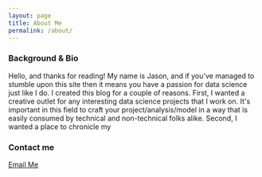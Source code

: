 ```yaml
---
layout: page
title: About Me
permalink: /about/
---
```

### Background & Bio

Hello, and thanks for reading!  My name is Jason, and if you've managed to stumble upon this site then it means you have a passion for data science just like I do.  I created this blog for a couple of reasons.  First, I wanted a creative outlet for any interesting data science projects that I work on.  It's important in this field to craft your project/analysis/model in a way that is easily consumed by technical and non-technical folks alike.  Second, I wanted a place to chronicle my

### Contact me

[Email Me](mailto:22adamj22@gmail.com)
<!--stackedit_data:
eyJoaXN0b3J5IjpbLTU5MTAwMjkxN119
-->